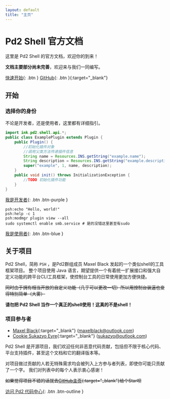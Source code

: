 ```yaml
---
layout: default
title: "主页"
---
```


# Pd2 Shell 官方文档

这里是 Pd2 Shell 的官方文档，欢迎你的到来！

**文档主要部分尚未完善**，欢迎来与我们一同编写。

[快速开始](#开始){: .btn }
[GitHub](https://github.com/pd2-works/psh){: .btn }{:target="_blank"}

## 开始

### 选择你的身份

不论是开发者，还是使用者，这里都有详细指引。

```java
import ink.pd2.shell.api.*;
public class ExamplePlugin extends Plugin {
	public Plugin() {
		//初始化插件对象
		//调用父类方法传递插件信息
		String name = Resources.INS.getString("example.name");
		String description = Resources.INS.getString("example.description");
		super("example", 1, name, description);
	}
	public void init() throws InitializationException {
		//TODO 初始化插件功能
	}
}
```
[我是开发者](developer){: .btn .btn-purple }

```shell
psh:echo "Hello, world!"
psh:help -c 1
psh:modmgr plugin view --all
sudo systemctl enable smb.service # 是的没错这里甚至有sudo
```
[我是使用者](user){: .btn .btn-blue }

## 关于项目

Pd2 Shell，简称 `PSH` ，是Pd2群组成员 Maxel Black 发起的一个类似shell的工具框架项目。
整个项目使用 Java 语言，期望提供一个有着统一扩展接口和强大自定义功能的跨平台CLI工具框架，使控制台工具的日常使用更加方便快捷。

~~同时由于拥有相当开放的自定义功能（几乎可以更改一切）所以用控制台装逼也变得特别简单（大雾）~~

**请勿把 Pd2 Shell 当作一个真正的shell使用！这真的不是shell！**

### 项目参与者

- [Maxel Black](https://github.com/maxelblack){:target="_blank"} ([maxelblack@outlook.com](mailto:maxelblack@outlook.com))
- [Cookie Sukazyo Eyre](https://github.com/Eyre-S){:target="_blank"} ([sukazyo@outlook.com](mailto:sukazyo@outlook.com))

Pd2 Shell 是开源项目，我们欢迎任何非恶意代码贡献，包括但不限于核心代码、平台支持插件，甚至这个文档和它的翻译版本等。

对项目做过贡献的人若无特殊需求均会被列入上方参与者列表，即使你可能只贡献了一个字。
我们对列表中的每个人表示衷心感谢！

~~如果觉得项目不错的话就去[GitHub主页](https://github.com/pd2-works/psh){:target="_blank"}给个Star呗~~

[访问 Pd2 代码中心](https://pd2-works.github.io){: .btn .btn-outline }
